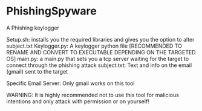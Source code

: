 # PhishingSpyware
A Phishing keylogger 

Setup.sh: installs you the required libraries and gives you the option to alter subject.txt
Keylogger.py: A keylogger python file [RECOMMENDED TO RENAME AND CONVERT TO EXECUTABLE DEPENDING ON THE TARGETED OS]
main.py: a main.py that sets you a tcp server waiting for the target to connect through the phishing attack
subject.txt: Text and info on the email (gmail) sent to the target

Specific Email Server: Only gmail works on this tool

WARNING: It is highly recommended not to use this tool for malicious intentions and only attack with permission or on yourself!

